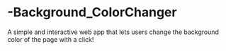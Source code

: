 # -Background_ColorChanger
A simple and interactive web app that lets users change the background color of the page with a click!
